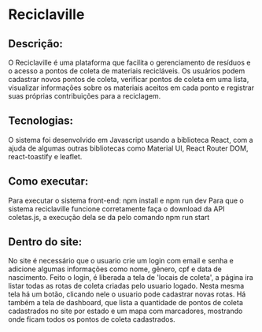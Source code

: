 # Reciclaville

## Descrição:

O Reciclaville é uma plataforma que facilita o gerenciamento de resíduos e o acesso a pontos de coleta de materiais recicláveis. Os usuários podem cadastrar novos pontos de coleta, verificar pontos de coleta em uma lista, visualizar informações sobre os materiais aceitos em cada ponto e registrar suas próprias contribuições para a reciclagem. 

## Tecnologias:

O sistema foi desenvolvido em Javascript usando a biblioteca React, com a ajuda de algumas outras bibliotecas como Material UI, React Router DOM, react-toastify e leaflet.

## Como executar: 

Para executar o sistema front-end: npm install e  npm run dev
Para que o sistema reciclaville funcione corretamente faça o download da API coletas.js, a execução dela se da pelo comando npm run start

## Dentro do site:

No site é necessário que o usuario crie um login com email e senha e adicione algumas informações como nome, gênero, cpf e data de nascimento.
Feito o login, é liberada a tela de 'locais de coleta', a página ira listar todas as rotas de coleta criadas pelo usuario logado. Nesta mesma tela há um botão, clicando nele o usuario pode cadastrar novas rotas.
Há também a tela de dashboard, que lista a quantidade de pontos de coleta cadastrados no site por estado e um mapa com marcadores, mostrando onde ficam todos os pontos de coleta cadastrados.